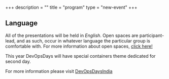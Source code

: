 +++
description = ""
title = "program"
type = "new-event"
+++
## Language

All of the presentations will be held in *English*.  Open spaces are participant-lead, and as such, occur in whatever language the particular group is comfortable with.  For more information about open spaces, <a href="/pages/open-space-format">click here!</a>

This year DevOpsDays will have special containers theme dedicated for second day.

For more information please visit [DevOpsDaysIndia](http://devopsdaysindia.org)
